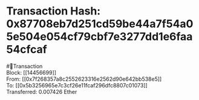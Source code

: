 
Transaction Hash: 0x87708eb7d251cd59be44a7f54a05e504e054cf79cbf7e3277dd1e6faa54cfcaf
====================================================================================
  
#💸Transaction  
Block: [[14456699]]  
From: [[0x7f268357a8c2552623316e2562d90e642bb538e5]]  
To: [[0x5b3256965e7c3cf26e11fcaf296dfc8807c01073]]  
Transferred: 0.007426 Ether